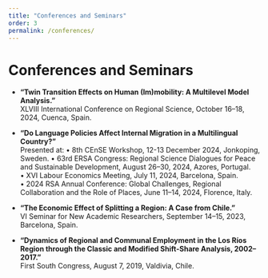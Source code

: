 ```yaml
---
title: "Conferences and Seminars"
order: 3
permalink: /conferences/
---
```


# Conferences and Seminars

- **“Twin Transition Effects on Human (Im)mobility: A Multilevel Model Analysis.”**  
  XLVIII International Conference on Regional Science, October 16–18, 2024, Cuenca, Spain.

- **“Do Language Policies Affect Internal Migration in a Multilingual Country?”**  
  Presented at:
  • 8th CEnSE Workshop, 12-13 December 2024, Jonkoping, Sweden.
  • 63rd ERSA Congress: Regional Science Dialogues for Peace and Sustainable Development, August 26–30, 2024, Azores, Portugal.  
  • XVI Labour Economics Meeting, July 11, 2024, Barcelona, Spain.  
  • 2024 RSA Annual Conference: Global Challenges, Regional Collaboration and the Role of Places, June 11–14, 2024, Florence, Italy.

- **“The Economic Effect of Splitting a Region: A Case from Chile.”**  
  VI Seminar for New Academic Researchers, September 14–15, 2023, Barcelona, Spain.

- **“Dynamics of Regional and Communal Employment in the Los Ríos Region through the Classic and Modified Shift-Share Analysis, 2002–2017.”**  
  First South Congress, August 7, 2019, Valdivia, Chile.

